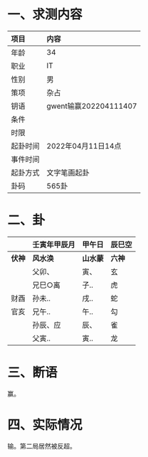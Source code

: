 # 一、求测内容

| 项目     | 内容                  |
| :------- | :-------------------- |
| 年龄     | 34                    |
| 职业     | IT                    |
| 性别     | 男                    |
| 策项     | 杂占                  |
| 钥语     | gwent输赢202204111407 |
| 条件     |                       |
| 时限     |                       |
| 起卦时间 | 2022年04月11日14点    |
| 事件时间 |                       |
| 起卦方式 | 文字笔画起卦          |
| 卦码     | 565卦                 |

# 二、卦

|                | 壬寅年甲辰月     | 甲午日           | 辰巳空         |
| :------------- | :--------------- | :--------------- | :------------- |
| **伏神** | **风水涣** | **山水蒙** | **六神** |
|                | 父卯、           | 寅、             | 玄             |
|                | 兄巳○离         | 子..             | 虎             |
| 财酉           | 孙未..           | 戌..             | 蛇             |
| 官亥           | 兄午..           | 午..             | 勾             |
|                | 孙辰、应         | 辰、             | 雀             |
|                | 父寅..           | 寅..             | 龙             |

# 三、断语

赢。

# 四、实际情况

输。第二局居然被反超。
